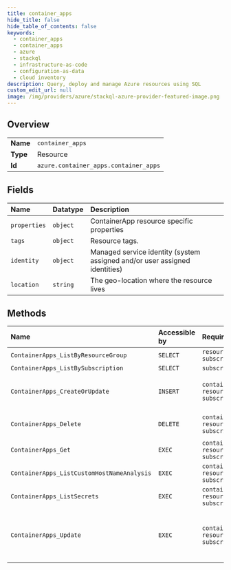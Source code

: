 ```yaml
---
title: container_apps
hide_title: false
hide_table_of_contents: false
keywords:
  - container_apps
  - container_apps
  - azure    
  - stackql
  - infrastructure-as-code
  - configuration-as-data
  - cloud inventory
description: Query, deploy and manage Azure resources using SQL
custom_edit_url: null
image: /img/providers/azure/stackql-azure-provider-featured-image.png
---
```

  
    

## Overview
<table><tbody>
<tr><td><b>Name</b></td><td><code>container_apps</code></td></tr>
<tr><td><b>Type</b></td><td>Resource</td></tr>
<tr><td><b>Id</b></td><td><code>azure.container_apps.container_apps</code></td></tr>
</tbody></table>

## Fields
| Name | Datatype | Description |
|:-----|:---------|:------------|
| `properties` | `object` | ContainerApp resource specific properties |
| `tags` | `object` | Resource tags. |
| `identity` | `object` | Managed service identity (system assigned and/or user assigned identities) |
| `location` | `string` | The geo-location where the resource lives |
## Methods
| Name | Accessible by | Required Params | Description |
|:-----|:--------------|:----------------|:------------|
| `ContainerApps_ListByResourceGroup` | `SELECT` | `resourceGroupName, subscriptionId` |  |
| `ContainerApps_ListBySubscription` | `SELECT` | `subscriptionId` |  |
| `ContainerApps_CreateOrUpdate` | `INSERT` | `containerAppName, resourceGroupName, subscriptionId` | Create or update a Container App. |
| `ContainerApps_Delete` | `DELETE` | `containerAppName, resourceGroupName, subscriptionId` | Delete a Container App. |
| `ContainerApps_Get` | `EXEC` | `containerAppName, resourceGroupName, subscriptionId` |  |
| `ContainerApps_ListCustomHostNameAnalysis` | `EXEC` | `containerAppName, resourceGroupName, subscriptionId` |  |
| `ContainerApps_ListSecrets` | `EXEC` | `containerAppName, resourceGroupName, subscriptionId` |  |
| `ContainerApps_Update` | `EXEC` | `containerAppName, resourceGroupName, subscriptionId` | Patches a Container App using JSON Merge Patch |
